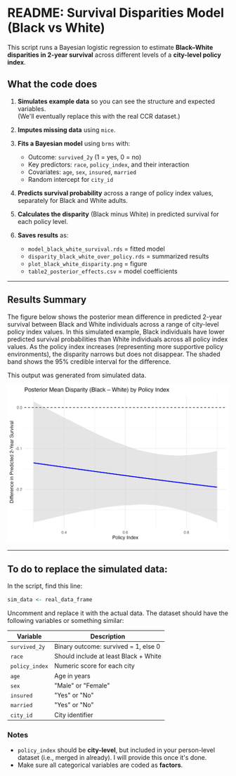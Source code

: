 # README: Survival Disparities Model (Black vs White)

This script runs a Bayesian logistic regression to estimate **Black–White disparities in 2-year survival** across different levels of a **city-level policy index**.

## What the code does

1. **Simulates example data** so you can see the structure and expected variables.  
   (We'll eventually replace this with the real CCR dataset.)

2. **Imputes missing data** using `mice`.

3. **Fits a Bayesian model** using `brms` with:
   - Outcome: `survived_2y` (1 = yes, 0 = no)
   - Key predictors: `race`, `policy_index`, and their interaction
   - Covariates: `age`, `sex`, `insured`, `married`
   - Random intercept for `city_id`

4. **Predicts survival probability** across a range of policy index values, separately for Black and White adults.

5. **Calculates the disparity** (Black minus White) in predicted survival for each policy level.

6. **Saves results** as:
   - `model_black_white_survival.rds` = fitted model
   - `disparity_black_white_over_policy.rds` = summarized results
   - `plot_black_white_disparity.png` = figure
   - `table2_posterior_effects.csv` = model coefficients

---
## Results Summary
The figure below shows the posterior mean difference in predicted 2-year survival between Black and White individuals across a range of city-level policy index values.
In this simulated example, Black individuals have lower predicted survival probabilities than White individuals across all policy index values. As the policy index increases (representing more supportive policy environments), the disparity narrows but does not disappear. The shaded band shows the 95% credible interval for the difference.

This output was generated from simulated data. 

![](03_results/plot_black_white_disparity.png)

---

## To do to replace the simulated data:

In the script, find this line:

```r
sim_data <- real_data_frame
```

Uncomment and replace it with the actual data. The dataset should have the following variables or something similar:

| Variable       | Description                          |
|----------------|--------------------------------------|
| `survived_2y`  | Binary outcome: survived = 1, else 0 |
| `race`         | Should include at least Black + White |
| `policy_index` | Numeric score for each city          |
| `age`          | Age in years                         |
| `sex`          | "Male" or "Female"                   |
| `insured`      | "Yes" or "No"                        |
| `married`      | "Yes" or "No"                        |
| `city_id`      | City identifier                      |

### Notes

- `policy_index` should be **city-level**, but included in your person-level dataset (i.e., merged in already). I will provide this once it's done. 
- Make sure all categorical variables are coded as **factors**.

